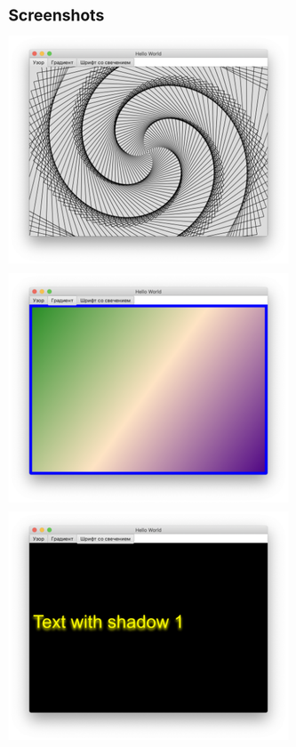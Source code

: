 # Screenshots

![Снимок экрана 2019-12-03 в 21.53.49](screenshots/%D0%A1%D0%BD%D0%B8%D0%BC%D0%BE%D0%BA%20%D1%8D%D0%BA%D1%80%D0%B0%D0%BD%D0%B0%202019-12-03%20%D0%B2%2021.53.49.png)

![Снимок экрана 2019-12-03 в 21.53.50](screenshots/%D0%A1%D0%BD%D0%B8%D0%BC%D0%BE%D0%BA%20%D1%8D%D0%BA%D1%80%D0%B0%D0%BD%D0%B0%202019-12-03%20%D0%B2%2021.53.50.png)

![Снимок экрана 2019-12-03 в 21.53.52](screenshots/%D0%A1%D0%BD%D0%B8%D0%BC%D0%BE%D0%BA%20%D1%8D%D0%BA%D1%80%D0%B0%D0%BD%D0%B0%202019-12-03%20%D0%B2%2021.53.52.png)

